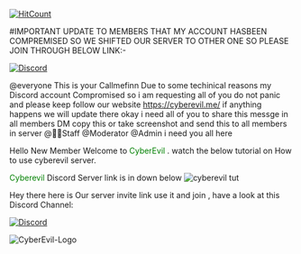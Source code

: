 [![HitCount](http://hits.dwyl.io/callmefinn-cyber/https://githubcom/callmefinn-cyber/cybergithubio.svg)](http://hits.dwyl.io/callmefinn-cyber/https://githubcom/callmefinn-cyber/cybergithubio)

#IMPORTANT UPDATE TO MEMBERS THAT MY ACCOUNT HASBEEN COMPREMISED SO WE SHIFTED OUR SERVER TO OTHER ONE SO PLEASE JOIN THROUGH BELOW LINK:-

[![Discord](https://img.shields.io/discord/598435537400889385.svg?style=for-the-badge&label=Discord%20Chat&colorB=7289da)](https://discord.gg/Zw3sgp7)

@everyone  This is your Callmefinn Due to some techinical reasons my Discord  account Compromised so i am requesting all of you do not panic and please keep follow  our website https://cyberevil.me/ if anything happens we will update there okay i need all of you to share this messge in all members DM copy this or take screenshot and send this to all members in server @🕵️‍♀️Staff  @Moderator  @Admin  i need you all here


 Hello New Member Welcome to <span style="color: green">CyberEvil </span>. watch the below tutorial on How to use cyberevil server.


<span style="color: green"> Cyberevil</span> Discord Server link is in down below
![cyberevil tut](https://user-images.githubusercontent.com/53229636/61729125-36f06500-ad94-11e9-9d16-eed986c7f781.gif)


Hey there here is Our server invite link use it and join , have a look at this Discord Channel:

[![Discord](https://img.shields.io/discord/598435537400889385.svg?style=for-the-badge&label=Discord%20Chat&colorB=7289da)](https://discord.gg/Zw3sgp7)



![CyberEvil-Logo](https://user-images.githubusercontent.com/53229636/61960813-dce5de80-afe3-11e9-896f-72024d3ac08a.png)
